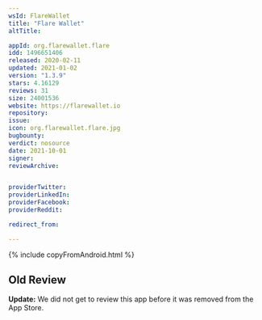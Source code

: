```yaml
---
wsId: FlareWallet
title: "Flare Wallet"
altTitle: 

appId: org.flarewallet.flare
idd: 1496651406
released: 2020-02-11
updated: 2021-01-02
version: "1.3.9"
stars: 4.16129
reviews: 31
size: 24001536
website: https://flarewallet.io
repository: 
issue: 
icon: org.flarewallet.flare.jpg
bugbounty: 
verdict: nosource
date: 2021-10-01
signer: 
reviewArchive:


providerTwitter: 
providerLinkedIn: 
providerFacebook: 
providerReddit: 

redirect_from:

---
```

 {% include copyFromAndroid.html %}

Old Review
---

**Update:** We did not get to review this app before it was removed from the App
Store.
